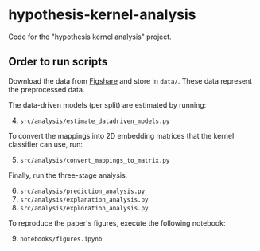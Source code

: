 # hypothesis-kernel-analysis
Code for the "hypothesis kernel analysis" project.

## Order to run scripts
Download the data from [Figshare](https://doi.org/10.21942/uva.21261885) and store in `data/`. These data represent the preprocessed data.

The data-driven models (per split) are estimated by running:

4. `src/analysis/estimate_datadriven_models.py`

To convert the mappings into 2D embedding matrices that the kernel classifier can use, run:

5. `src/analysis/convert_mappings_to_matrix.py`

Finally, run the three-stage analysis:

6. `src/analysis/prediction_analysis.py`
7. `src/analysis/explanation_analysis.py`
8. `src/analysis/exploration_analysis.py`

To reproduce the paper's figures, execute the following notebook:

9. `notebooks/figures.ipynb`
